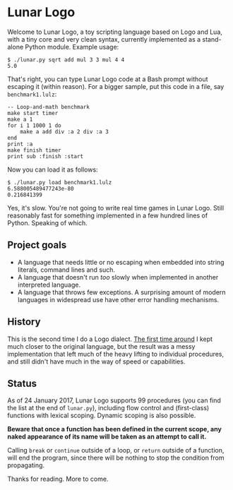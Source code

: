 Lunar Logo
==========


Welcome to Lunar Logo, a toy scripting language based on Logo and Lua, with a tiny core and very clean syntax, currently implemented as a stand-alone Python module. Example usage:

	$ ./lunar.py sqrt add mul 3 3 mul 4 4
	5.0

That's right, you can type Lunar Logo code at a Bash prompt without escaping it (within reason). For a bigger sample, put this code in a file, say `benchmark1.lulz`:

	-- Loop-and-math benchmark
	make start timer
	make a 1
	for i 1 1000 1 do
		make a add div :a 2 div :a 3
	end
	print :a
	make finish timer
	print sub :finish :start

Now you can load it as follows:

	$ ./lunar.py load benchmark1.lulz
	6.588005489477243e-80
	0.216841399

Yes, it's slow. You're not going to write real time games in Lunar Logo. Still reasonably fast for something implemented in a few hundred lines of Python. Speaking of which.

Project goals
-------------

- A language that needs little or no escaping when embedded into string literals, command lines and such.
- A language that doesn't run *too* slowly when implemented in another interpreted language.
- A language that throws few exceptions. A surprising amount of modern languages in widespread use have other error handling mechanisms.

History
-------

This is the second time I do a Logo dialect. [The first time around][ll] I kept much closer to the original language, but the result was a messy implementation that left much of the heavy lifting to individual procedures, and still didn't have much in the way of speed or capabilities.

[ll]: http://felixplesoianu.github.io/little-logo/

Status
------

As of 24 January 2017, Lunar Logo supports 99 procedures (you can find the list at the end of `lunar.py`), including flow control and (first-class) functions with lexical scoping. Dynamic scoping is also possible.

**Beware that once a function has been defined in the current scope, any naked appearance of its name will be taken as an attempt to call it.**

Calling `break` or `continue` outside of a loop, or `return` outside of a function, will end the program, since there will be nothing to stop the condition from propagating.

Thanks for reading. More to come.
